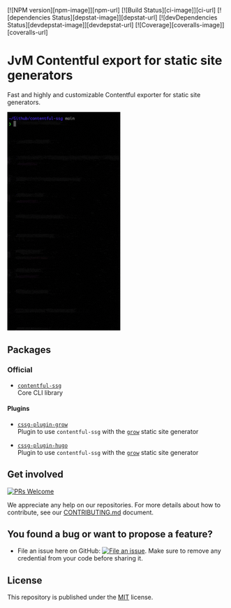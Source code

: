[![NPM version][npm-image]][npm-url] [![Build Status][ci-image]][ci-url] [![dependencies Status][depstat-image]][depstat-url] [![devDependencies Status][devdepstat-image]][devdepstat-url] [![Coverage][coveralls-image]][coveralls-url]

# JvM Contentful export for static site generators

Fast and highly and customizable Contentful exporter for static site generators.

![gif](https://github.com/jungvonmatt/contentful-ssg/blob/main/demo.gif?raw=true)

## Packages

### Official

- [`contentful-ssg`](https://github.com/jungvonmatt/contentful-ssg/tree/main/packages/contentful-ssg)\
  Core CLI library

#### Plugins

- [`cssg-plugin-grow`](https://github.com/jungvonmatt/contentful-ssg/tree/main/packages/cssg-plugin-grow`)\
  Plugin to use `contentful-ssg` with the [`grow`](https://grow.io/) static site generator

- [`cssg-plugin-hugo`](https://github.com/jungvonmatt/contentful-ssg/tree/main/packages/cssg-plugin-hugo`)\
  Plugin to use `contentful-ssg` with the [`grow`](https://grow.io/) static site generator

## Get involved

[![PRs Welcome](https://img.shields.io/badge/PRs-welcome-brightgreen.svg?maxAge=31557600)](http://makeapullrequest.com)

We appreciate any help on our repositories. For more details about how to
contribute, see our [CONTRIBUTING.md](https://github.com/jungvonmatt/contentful-ssg/blob/main/CONTRIBUTING.md)
document.

## You found a bug or want to propose a feature?

- File an issue here on GitHub: [![File an issue](https://img.shields.io/badge/-Create%20Issue-6cc644.svg?logo=github&maxAge=31557600)](https://github.com/jungvonmatt/contentful-ssg//issues/new). Make sure to remove any credential from your code before sharing it.

## License

This repository is published under the [MIT](LICENSE) license.
